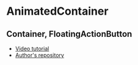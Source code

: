 # AnimatedContainer
## Container, FloatingActionButton

- [Video tutorial](https://youtu.be/wcj0CTmlZlM)
- [Author's repository](https://github.com/TheTechDesigner/AnimatedContainer)

